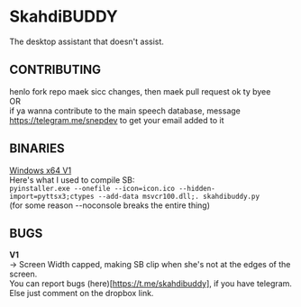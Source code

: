 # SkahdiBUDDY
The desktop assistant that doesn't assist. 

## CONTRIBUTING
henlo fork repo maek sicc changes, then maek pull request ok ty byee
<br>OR</br>
if ya wanna contribute to the main speech database, message https://telegram.me/snepdev to get your email added to it

## BINARIES
[Windows x64 V1](https://www.dropbox.com/sh/u7iiy8iqoh6jpl0/AADlgGzhBFg9MtIpuVZ4lcXKa?dl=0)<br>
Here's what I used to compile SB:<br>
`pyinstaller.exe --onefile --icon=icon.ico --hidden-import=pyttsx3;ctypes --add-data msvcr100.dll;. skahdibuddy.py`<br>
(for some reason --noconsole breaks the entire thing)

## BUGS
__V1__<br>
-> Screen Width capped, making SB clip when she's not at the edges of the screen.<br>
You can report bugs (here)[https://t.me/skahdibuddy], if you have telegram. Else just comment on the dropbox link.
